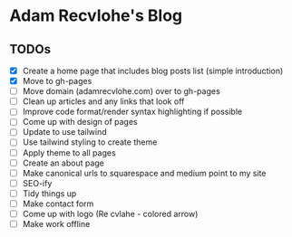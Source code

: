 # Adam Recvlohe's Blog

## TODOs

- [x] Create a home page that includes blog posts list (simple introduction)
- [x] Move to gh-pages
- [ ] Move domain (adamrecvlohe.com) over to gh-pages
- [ ] Clean up articles and any links that look off
- [ ] Improve code format/render syntax highlighting if possible
- [ ] Come up with design of pages
- [ ] Update to use tailwind
- [ ] Use tailwind styling to create theme
- [ ] Apply theme to all pages
- [ ] Create an about page
- [ ] Make canonical urls to squarespace and medium point to my site
- [ ] SEO-ify
- [ ] Tidy things up
- [ ] Make contact form
- [ ] Come up with logo (Re cvlahe - colored arrow)
- [ ] Make work offline

